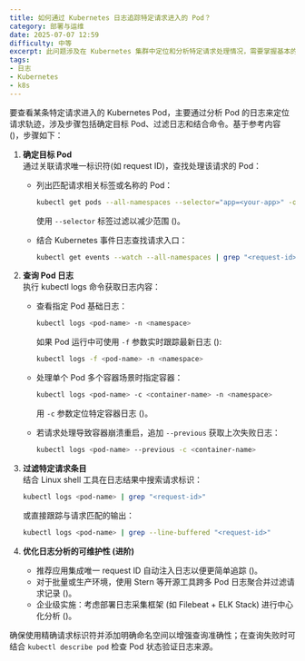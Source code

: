 ```yaml
---
title: 如何通过 Kubernetes 日志追踪特定请求进入的 Pod？
category: 部署与运维
date: 2025-07-07 12:59
difficulty: 中等
excerpt: 此问题涉及在 Kubernetes 集群中定位和分析特定请求处理情况，需要掌握基本的日志查看命令以及 pod 标签选择器的使用。
tags:
- 日志
- Kubernetes
- k8s
---
```

要查看某条特定请求进入的 Kubernetes Pod，主要通过分析 Pod 的日志来定位请求轨迹，涉及步骤包括确定目标 Pod、过滤日志和结合命令。基于参考内容 ()，步骤如下：

1. **确定目标 Pod**  
   通过关联请求唯一标识符(如 request ID)，查找处理该请求的 Pod：
   - 列出匹配请求相关标签或名称的 Pod：
     
     ```sh
     kubectl get pods --all-namespaces --selector="app=<your-app>" -o name
     ```
     
     使用 `--selector` 标签过滤以减少范围 ()。
   - 结合 Kubernetes 事件日志查找请求入口：
     
     ```sh
     kubectl get events --watch --all-namespaces | grep "<request-id>"
     ```

2. **查询 Pod 日志**  
   执行 kubectl logs 命令获取日志内容：
   - 查看指定 Pod 基础日志：
     
     ```sh
     kubectl logs <pod-name> -n <namespace>
     ```
     
     如果 Pod 运行中可使用 `-f` 参数实时跟踪最新日志 ():
     
     ```sh
     kubectl logs -f <pod-name> -n <namespace>
     ```
   - 处理单个 Pod 多个容器场景时指定容器：
     
     ```sh
     kubectl logs <pod-name> -c <container-name> -n <namespace>
     ```
     
     用 `-c` 参数定位特定容器日志 ()。
   - 若请求处理导致容器崩溃重启，追加 `--previous` 获取上次失败日志：
     
     ```sh
     kubectl logs <pod-name> --previous -c <container-name>
     ```

3. **过滤特定请求条目**  
   结合 Linux shell 工具在日志结果中搜索请求标识：
   
   ```sh
   kubectl logs <pod-name> | grep "<request-id>"
   ```
   
   或直接跟踪与请求匹配的输出：
   
   ```sh
   kubectl logs <pod-name> | grep --line-buffered "<request-id>"
   ```

4. **优化日志分析的可维护性 (进阶)**  
   - 推荐应用集成唯一 request ID 自动注入日志以便更简单追踪 ()。
   - 对于批量或生产环境，使用 Stern 等开源工具跨多 Pod 日志聚合并过滤请求记录 ()。
   - 企业级实施：考虑部署日志采集框架 (如 Filebeat + ELK Stack) 进行中心化分析 ()。

确保使用精确请求标识符并添加明确命名空间以增强查询准确性；在查询失败时可结合 `kubectl describe pod` 检查 Pod 状态验证日志来源。
